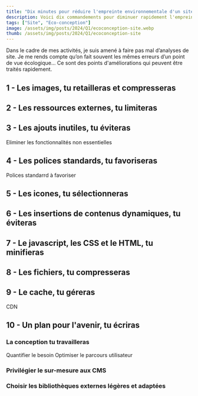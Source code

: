 ```yaml
---
title: "Dix minutes pour réduire l'empreinte environnementale d'un site"
description: Voici dix commandements pour diminuer rapidement l'empreinte environnementale d'un site internet.
tags: ["Site", "Eco-conception"]
image: /assets/img/posts/2024/Q1/ecoconception-site.webp
thumb: /assets/img/posts/2024/Q1/ecoconception-site
---
```


Dans le cadre de mes activités, je suis amené à faire pas mal d’analyses de site. Je me rends compte qu’on fait souvent les mêmes erreurs d’un point de vue écologique…
Ce sont des points d'améliorations qui peuvent être traités rapidement. 


## 1 - Les images, tu retailleras et compresseras

## 2 - Les ressources externes, tu limiteras

## 3 - Les ajouts inutiles, tu éviteras
Eliminer les fonctionnalités non essentielles

## 4 - Les polices standards, tu favoriseras
Polices standarrd à favoriser

## 5 - Les icones, tu sélectionneras

## 6 - Les insertions de contenus dynamiques, tu éviteras

## 7 - Le javascript, les CSS et le HTML, tu minifieras

## 8 - Les fichiers, tu compresseras

## 9 - Le cache, tu géreras
CDN

## 10 - Un plan pour l'avenir, tu écriras

### La conception tu travailleras
Quantifier le besoin
Optimiser le parcours utilisateur

### Privilégier le sur-mesure aux CMS

### Choisir les bibliothèques externes légères et adaptées

